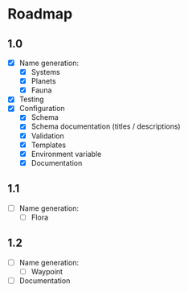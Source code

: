 # Roadmap

## 1.0

- [x] Name generation:
  - [x] Systems
  - [x] Planets
  - [x] Fauna
- [x] Testing
- [x] Configuration
  - [x] Schema
  - [x] Schema documentation (titles / descriptions)
  - [x] Validation
  - [x] Templates
  - [x] Environment variable
  - [x] Documentation

## 1.1

- [ ] Name generation:
  - [ ] Flora

## 1.2

- [ ] Name generation:
  - [ ] Waypoint
- [ ] Documentation
